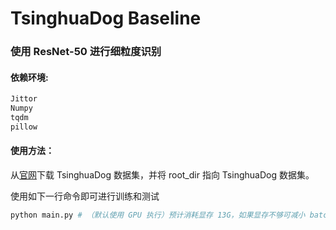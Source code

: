 # TsinghuaDog Baseline 

### 使用 ResNet-50 进行细粒度识别 

#### 依赖环境:

```bash
Jittor 
Numpy 
tqdm
pillow
```



#### 使用方法：

从[官网](https://cg.cs.tsinghua.edu.cn/ThuDogs/ )下载 TsinghuaDog 数据集，并将 root_dir 指向 TsinghuaDog 数据集。

使用如下一行命令即可进行训练和测试

```bash
python main.py # （默认使用 GPU 执行）预计消耗显存 13G，如果显存不够可减小 batch_size 或者将代码中 jt.flags.use_cuda 改成 0，即可使用 gpu 执行。
```

 





